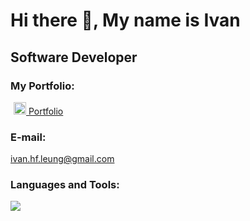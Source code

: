 <h1 align="left">Hi there 👋, My name is Ivan</h1>

<h2>Software Developer</h2>
<h3>My Portfolio:</h3>
<a href="https://ivan-hf-leung.netlify.app/" target="_blank" style="margin-left: 5px;">
  <img src="https://cdn.icon-icons.com/icons2/2107/PNG/512/file_type_netlify_icon_130354.png" alt="Netlify Page" height="20"/>
  Portfolio
</a>
<h3 align="left">E-mail:</h3>
<a href="mailto:ivan.hf.leung@gmail.com">ivan.hf.leung@gmail.com</a>
<h3 align="left">Languages and Tools:</h3>
<a href="https://skillicons.dev">
    <img src="https://skillicons.dev/icons?i=c,cpp,css,html,js,mongodb,mysql,nodejs,postgres,py,react&perline=9" />
  </a>

<!--
**ivanhfleung/ivanhfleung** is a ✨ _special_ ✨ repository because its `README.md` (this file) appears on your GitHub profile.

Here are some ideas to get you started:

- 🔭 I’m currently working on ...
- 🌱 I’m currently learning ...
- 👯 I’m looking to collaborate on ...
- 🤔 I’m looking for help with ...
- 💬 Ask me about ...
- 📫 How to reach me: ...
- 😄 Pronouns: ...
- ⚡ Fun fact: ...
  -->
